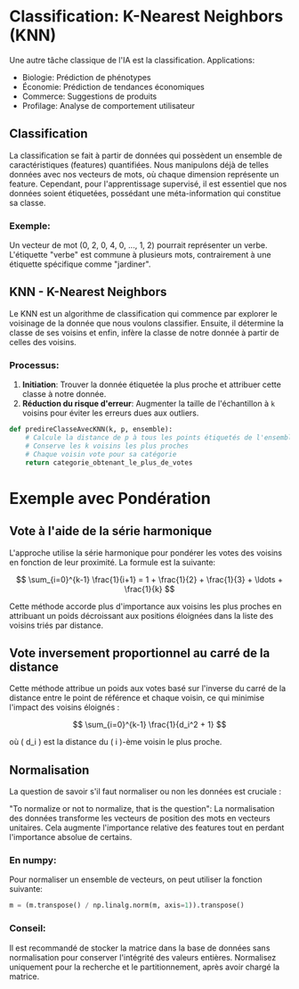 # Classification: K-Nearest Neighbors (KNN)

Une autre tâche classique de l'IA est la classification.
Applications:
- Biologie: Prédiction de phénotypes
- Économie: Prédiction de tendances économiques
- Commerce: Suggestions de produits
- Profilage: Analyse de comportement utilisateur

## Classification

La classification se fait à partir de données qui possèdent un ensemble de caractéristiques (features) quantifiées. Nous manipulons déjà de telles données avec nos vecteurs de mots, où chaque dimension représente un feature. Cependant, pour l'apprentissage supervisé, il est essentiel que nos données soient étiquetées, possédant une méta-information qui constitue sa classe.

### Exemple:
Un vecteur de mot (0, 2, 0, 4, 0, ..., 1, 2) pourrait représenter un verbe. L'étiquette "verbe" est commune à plusieurs mots, contrairement à une étiquette spécifique comme "jardiner".

## KNN - K-Nearest Neighbors

Le KNN est un algorithme de classification qui commence par explorer le voisinage de la donnée que nous voulons classifier. Ensuite, il détermine la classe de ses voisins et enfin, infère la classe de notre donnée à partir de celles des voisins.

### Processus:
1. **Initiation**: Trouver la donnée étiquetée la plus proche et attribuer cette classe à notre donnée.
2. **Réduction du risque d'erreur**: Augmenter la taille de l'échantillon à `k` voisins pour éviter les erreurs dues aux outliers.

```python
def predireClasseAvecKNN(k, p, ensemble):
    # Calcule la distance de p à tous les points étiquetés de l'ensemble de données
    # Conserve les k voisins les plus proches
    # Chaque voisin vote pour sa catégorie
    return categorie_obtenant_le_plus_de_votes
```

# Exemple avec Pondération

## Vote à l'aide de la série harmonique

L'approche utilise la série harmonique pour pondérer les votes des voisins en fonction de leur proximité. La formule est la suivante:

$$
\sum_{i=0}^{k-1} \frac{1}{i+1} = 1 + \frac{1}{2} + \frac{1}{3} + \ldots + \frac{1}{k}
$$

Cette méthode accorde plus d'importance aux voisins les plus proches en attribuant un poids décroissant aux positions éloignées dans la liste des voisins triés par distance.

## Vote inversement proportionnel au carré de la distance

Cette méthode attribue un poids aux votes basé sur l'inverse du carré de la distance entre le point de référence et chaque voisin, ce qui minimise l'impact des voisins éloignés :

$$
\sum_{i=0}^{k-1} \frac{1}{d_i^2 + 1}
$$

où \( d_i \) est la distance du \( i \)-ème voisin le plus proche.

## Normalisation

La question de savoir s'il faut normaliser ou non les données est cruciale :

"To normalize or not to normalize, that is the question": La normalisation des données transforme les vecteurs de position des mots en vecteurs unitaires. Cela augmente l'importance relative des features tout en perdant l'importance absolue de certains.

### En numpy:

Pour normaliser un ensemble de vecteurs, on peut utiliser la fonction suivante:

```python
m = (m.transpose() / np.linalg.norm(m, axis=1)).transpose()
```

### Conseil:
Il est recommandé de stocker la matrice dans la base de données sans normalisation pour conserver l'intégrité des valeurs entières. Normalisez uniquement pour la recherche et le partitionnement, après avoir chargé la matrice.